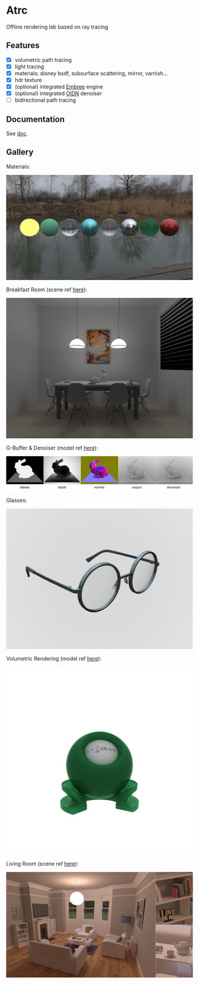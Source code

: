 # Atrc

Offline rendering lab based on ray tracing

## Features

- [x] volumetric path tracing
- [x] light tracing
- [x] materials: disney bsdf, subsurface scattering, mirror, varnish...
- [x] hdr texture
- [x] (optional) integrated [Embree](https://github.com/embree/embree) engine
- [x] (optional) integrated [OIDN](https://github.com/OpenImageDenoise/oidn) denoiser
- [ ] bidirectional path tracing

## Documentation

See [doc](https://airguanz.github.io/atrc_doc/doc.html).

## Gallery

Materials:

![0](./doc/gallery/0.png)

Breakfast Room (scene ref [here](http://casual-effects.com/data/index.html)):

![1](./doc/gallery/1.png)

G-Buffer & Denoiser (model ref [here](http://graphics.stanford.edu/data/3Dscanrep/)):

![2](./doc/gallery/2.png)

Glasses:

![3](./doc/gallery/3.png)

Volumetric Rendering (model ref [here](http://casual-effects.com/data/index.html)):

![4](./doc/gallery/4.png)

Living Room (scene ref [here](http://casual-effects.com/data/index.html)):

![5](./doc/gallery/5.png)